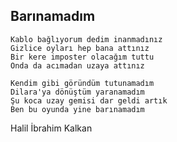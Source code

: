 ## Barınamadım

````
Kablo bağlıyorum dedim inanmadınız
Gizlice oyları hep bana attınız
Bir kere imposter olacağım tuttu
Onda da acımadan uzaya attınız

Kendim gibi göründüm tutunamadım
Dilara'ya dönüştüm yaranamadım
Şu koca uzay gemisi dar geldi artık
Ben bu oyunda yine barınamadım
````

Halil İbrahim Kalkan
